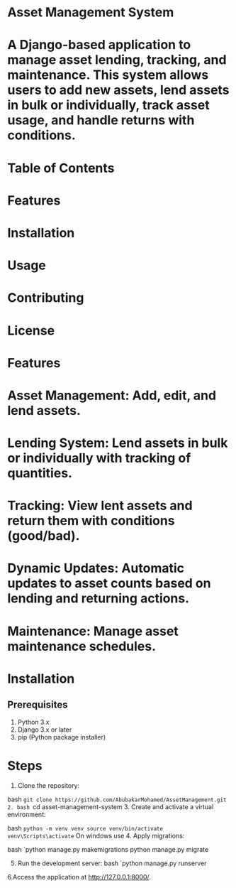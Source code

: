 # Asset Management System
# A Django-based application to manage asset lending, tracking, and maintenance. This system allows users to add new assets, lend assets in bulk or individually, track asset usage, and handle returns with conditions.

# Table of Contents
# Features
# Installation
# Usage
# Contributing
# License
# Features
# Asset Management: Add, edit, and lend assets.
# Lending System: Lend assets in bulk or individually with tracking of quantities.
# Tracking: View lent assets and return them with conditions (good/bad).
# Dynamic Updates: Automatic updates to asset counts based on lending and returning actions.
# Maintenance: Manage asset maintenance schedules.
# Installation
## Prerequisites
1. Python 3.x
2. Django 3.x or later
3. pip (Python package installer)
# Steps
1. Clone the repository:

bash `git clone https://github.com/AbubakarMohamed/AssetManagement.git
2. bash `cd asset-management-system
3. Create and activate a virtual environment:

bash `python -m venv venv
source venv/bin/activate 
venv\Scripts\activate`
On windows use 
4. Apply migrations:

bash `python manage.py makemigrations
python manage.py migrate

5. Run the development server:
bash `python manage.py runserver

6.Access the application at http://127.0.0.1:8000/.
